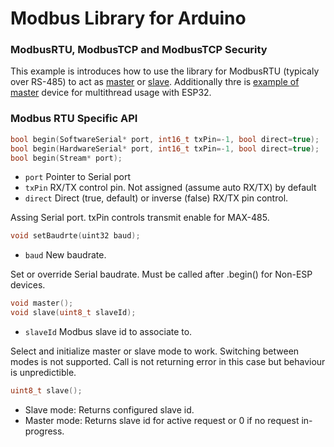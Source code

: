 # Modbus Library for Arduino
### ModbusRTU, ModbusTCP and ModbusTCP Security

This example is introduces how to use the library for ModbusRTU (typicaly over RS-485) to act as [master](master) or [slave](slave). Additionally thre is [example of master](WSP32-Concurent) device for multithread usage with ESP32.

### Modbus RTU Specific API

```c
bool begin(SoftwareSerial* port, int16_t txPin=-1, bool direct=true);
bool begin(HardwareSerial* port, int16_t txPin=-1, bool direct=true);
bool begin(Stream* port);
```

- `port`    Pointer to Serial port
- `txPin`   RX/TX control pin. Not assigned (assume auto RX/TX) by default
- `direct`  Direct (true, default) or inverse (false) RX/TX pin control.

Assing Serial port. txPin controls transmit enable for MAX-485.

```c
void setBaudrte(uint32 baud);
```

- `baud`    New baudrate.

Set or override Serial baudrate. Must be called after .begin() for Non-ESP devices.

```c
void master();
void slave(uint8_t slaveId);
```

- `slaveId` Modbus slave id to associate to.

Select and initialize master or slave mode to work. Switching between modes is not supported. Call is not returning error in this case but behaviour is unpredictible.

```c
uint8_t slave();
```

- Slave mode: Returns configured slave id.
- Master mode: Returns slave id for active request or 0 if no request in-progress.